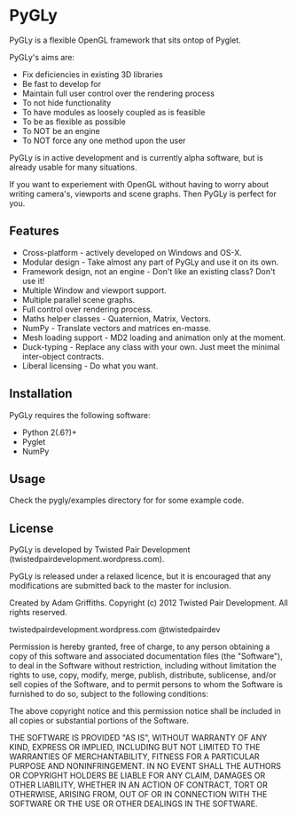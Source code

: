 PyGLy
=====================

PyGLy is a flexible OpenGL framework that sits ontop of Pyglet.

PyGLy's aims are:

   * Fix deficiencies in existing 3D libraries
   * Be fast to develop for
   * Maintain full user control over the rendering process
   * To not hide functionality
   * To have modules as loosely coupled as is feasible
   * To be as flexible as possible
   * To NOT be an engine
   * To NOT force any one method upon the user

PyGLy is in active development and is currently alpha software, but is already usable for many situations.

If you want to experiement with OpenGL without having to worry about writing camera's, viewports and scene graphs. Then
PyGLy is perfect for you.


Features
-------------

   * Cross-platform - actively developed on Windows and OS-X.
   * Modular design - Take almost any part of PyGLy and use it on its own.
   * Framework design, not an engine - Don't like an existing class? Don't use it!
   * Multiple Window and viewport support.
   * Multiple parallel scene graphs.
   * Full control over rendering process.
   * Maths helper classes - Quaternion, Matrix, Vectors.
   * NumPy - Translate vectors and matrices en-masse.
   * Mesh loading support - MD2 loading and animation only at the moment.
   * Duck-typing - Replace any class with your own. Just meet the minimal inter-object contracts.
   * Liberal licensing - Do what you want.


Installation
--------------

PyGLy requires the following software:

   * Python 2(.6?)+
   * Pyglet
   * NumPy


Usage
-----------------------

Check the pygly/examples directory for for some example code.


License
---------------

PyGLy is developed by Twisted Pair Development (twistedpairdevelopment.wordpress.com).

PyGLy is released under a relaxed licence, but it is encouraged that any modifications are submitted back to the master
for inclusion.

Created by Adam Griffiths.
Copyright (c) 2012 Twisted Pair Development. All rights reserved.

twistedpairdevelopment.wordpress.com
@twistedpairdev

Permission is hereby granted, free of charge, to any person obtaining a copy
of this software and associated documentation files (the "Software"), to deal
in the Software without restriction, including without limitation the rights
to use, copy, modify, merge, publish, distribute, sublicense, and/or sell
copies of the Software, and to permit persons to whom the Software is
furnished to do so, subject to the following conditions:

The above copyright notice and this permission notice shall be included in
all copies or substantial portions of the Software.

THE SOFTWARE IS PROVIDED "AS IS", WITHOUT WARRANTY OF ANY KIND, EXPRESS OR
IMPLIED, INCLUDING BUT NOT LIMITED TO THE WARRANTIES OF MERCHANTABILITY,
FITNESS FOR A PARTICULAR PURPOSE AND NONINFRINGEMENT. IN NO EVENT SHALL THE
AUTHORS OR COPYRIGHT HOLDERS BE LIABLE FOR ANY CLAIM, DAMAGES OR OTHER
LIABILITY, WHETHER IN AN ACTION OF CONTRACT, TORT OR OTHERWISE, ARISING FROM,
OUT OF OR IN CONNECTION WITH THE SOFTWARE OR THE USE OR OTHER DEALINGS IN
THE SOFTWARE.

